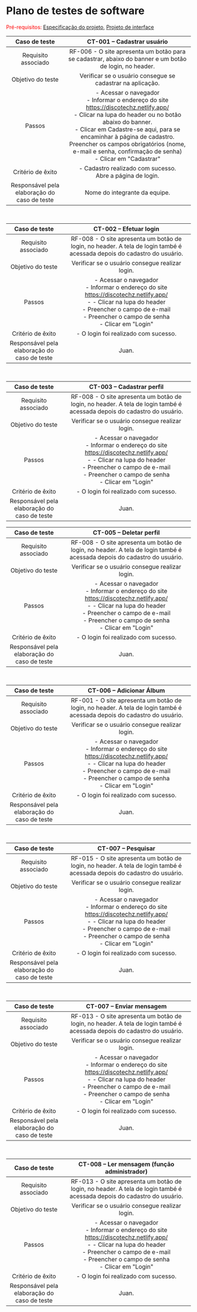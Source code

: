 # Plano de testes de software

<span style="color:red">Pré-requisitos: <a href="03-Product-design.md"> Especificação do projeto</a></span>, <a href="05-Projeto-interface.md"> Projeto de interface</a>




| **Caso de teste**  | **CT-001 – Cadastrar usuário**  |
|:---: |:---: |
| Requisito associado | RF-006 - O site apresenta um botão para se cadastrar, abaixo do banner e um botão de login, no header. |
| Objetivo do teste | Verificar se o usuário consegue se cadastrar na aplicação. |
| Passos | - Acessar o navegador <br> - Informar o endereço do site https://discotechz.netlify.app/ <br> - Clicar na lupa do header ou no botão abaixo do banner. <br> - Clicar em Cadastre-se aqui, para se encaminhar à página de cadastro.<br>Preencher os campos obrigatórios (nome, e-mail e senha, confirmação de senha) <br> -  Clicar em "Cadastrar" |
| Critério de êxito | - Cadastro realizado com sucesso.<br> Abre a página de login. |
| Responsável pela elaboração do caso de teste | Nome do integrante da equipe. |

<br>

| **Caso de teste**  | **CT-002 – Efetuar login**  |
|:---: |:---: |
| Requisito associado | RF-008 - O site apresenta um botão de login, no header. A tela de login també é acessada depois do cadastro do usuário.|
| Objetivo do teste | Verificar se o usuário consegue realizar login. |
| Passos | - Acessar o navegador <br> - Informar o endereço do site https://discotechz.netlify.app/ <br> - - Clicar na lupa do header<br> - Preencher o campo de e-mail <br> - Preencher o campo de senha <br> - Clicar em "Login" |
| Critério de êxito | - O login foi realizado com sucesso. |
| Responsável pela elaboração do caso de teste | Juan. |

<br>

| **Caso de teste**  | **CT-003 – Cadastrar perfil**  |
|:---: |:---: |
| Requisito associado | RF-008 - O site apresenta um botão de login, no header. A tela de login també é acessada depois do cadastro do usuário.|
| Objetivo do teste | Verificar se o usuário consegue realizar login. |
| Passos | - Acessar o navegador <br> - Informar o endereço do site https://discotechz.netlify.app/ <br> - - Clicar na lupa do header<br> - Preencher o campo de e-mail <br> - Preencher o campo de senha <br> - Clicar em "Login" |
| Critério de êxito | - O login foi realizado com sucesso. |
| Responsável pela elaboração do caso de teste | Juan. |

| **Caso de teste**  | **CT-005 – Deletar perfil** |
|:---: |:---: |
| Requisito associado | RF-008 - O site apresenta um botão de login, no header. A tela de login també é acessada depois do cadastro do usuário.|
| Objetivo do teste | Verificar se o usuário consegue realizar login. |
| Passos | - Acessar o navegador <br> - Informar o endereço do site https://discotechz.netlify.app/ <br> - - Clicar na lupa do header<br> - Preencher o campo de e-mail <br> - Preencher o campo de senha <br> - Clicar em "Login" |
| Critério de êxito | - O login foi realizado com sucesso. |
| Responsável pela elaboração do caso de teste | Juan. |

<br>

| **Caso de teste**  | **CT-006 – Adicionar Álbum**  |
|:---: |:---: |
| Requisito associado | RF-001  - O site apresenta um botão de login, no header. A tela de login també é acessada depois do cadastro do usuário.|
| Objetivo do teste | Verificar se o usuário consegue realizar login. |
| Passos | - Acessar o navegador <br> - Informar o endereço do site https://discotechz.netlify.app/ <br> - - Clicar na lupa do header<br> - Preencher o campo de e-mail <br> - Preencher o campo de senha <br> - Clicar em "Login" |
| Critério de êxito | - O login foi realizado com sucesso. |
| Responsável pela elaboração do caso de teste | Juan. |

<br>

| **Caso de teste**  | **CT-007 – Pesquisar** |
|:---: |:---: |
| Requisito associado | RF-015 - O site apresenta um botão de login, no header. A tela de login també é acessada depois do cadastro do usuário.|
| Objetivo do teste | Verificar se o usuário consegue realizar login. |
| Passos | - Acessar o navegador <br> - Informar o endereço do site https://discotechz.netlify.app/ <br> - - Clicar na lupa do header<br> - Preencher o campo de e-mail <br> - Preencher o campo de senha <br> - Clicar em "Login" |
| Critério de êxito | - O login foi realizado com sucesso. |
| Responsável pela elaboração do caso de teste | Juan. |

<br>

| **Caso de teste**  | **CT-007 – Enviar mensagem** |
|:---: |:---: |
| Requisito associado | RF-013 - O site apresenta um botão de login, no header. A tela de login també é acessada depois do cadastro do usuário.|
| Objetivo do teste | Verificar se o usuário consegue realizar login. |
| Passos | - Acessar o navegador <br> - Informar o endereço do site https://discotechz.netlify.app/ <br> - - Clicar na lupa do header<br> - Preencher o campo de e-mail <br> - Preencher o campo de senha <br> - Clicar em "Login" |
| Critério de êxito | - O login foi realizado com sucesso. |
| Responsável pela elaboração do caso de teste | Juan. |

<br>

| **Caso de teste**  | **CT-008 – Ler mensagem (função administrador)** |
|:---: |:---: |
| Requisito associado | RF-013 - O site apresenta um botão de login, no header. A tela de login també é acessada depois do cadastro do usuário.|
| Objetivo do teste | Verificar se o usuário consegue realizar login. |
| Passos | - Acessar o navegador <br> - Informar o endereço do site https://discotechz.netlify.app/ <br> - - Clicar na lupa do header<br> - Preencher o campo de e-mail <br> - Preencher o campo de senha <br> - Clicar em "Login" |
| Critério de êxito | - O login foi realizado com sucesso. |
| Responsável pela elaboração do caso de teste | Juan. |

<br>





